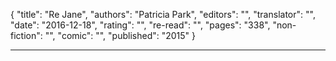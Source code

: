 {
"title": "Re Jane",
"authors": "Patricia Park",
"editors": "",
"translator": "",
"date": "2016-12-18",
"rating": "",
"re-read": "",
"pages": "338",
"non-fiction": "",
"comic": "",
"published": "2015"
}

---
